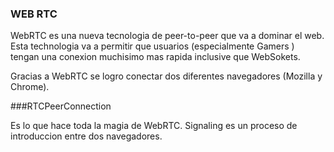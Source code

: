 ### WEB RTC

WebRTC es una nueva tecnologia de peer-to-peer que va a dominar el web. Esta technologia va a permitir que usuarios (especialmente Gamers ) tengan una conexion muchisimo mas rapida inclusive que WebSokets.

Gracias a WebRTC se logro conectar dos diferentes navegadores (Mozilla y Chrome).

###RTCPeerConnection

Es lo que hace toda la magia de WebRTC.  Signaling es un proceso de introduccion entre dos navegadores.
